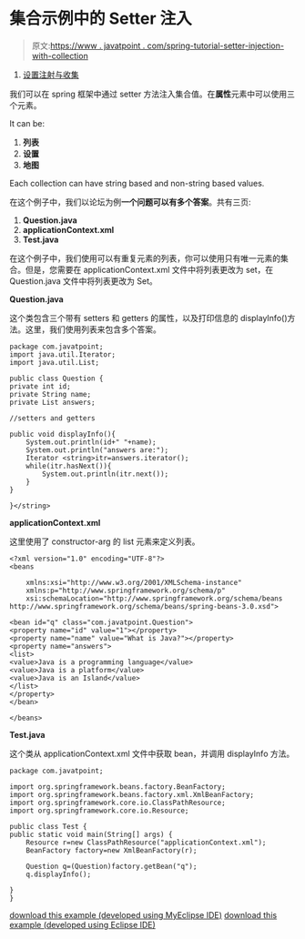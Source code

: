 # 集合示例中的 Setter 注入

> 原文:[https://www . javatpoint . com/spring-tutorial-setter-injection-with-collection](https://www.javatpoint.com/spring-tutorial-setter-injection-with-collection)

1.  [设置注射与收集](#)

我们可以在 spring 框架中通过 setter 方法注入集合值。在**属性**元素中可以使用三个元素。

It can be:

1.  **列表**
2.  **设置**
3.  **地图**

Each collection can have string based and non-string based values.

在这个例子中，我们以论坛为例**一个问题可以有多个答案**。共有三页:

1.  **Question.java**
2.  **applicationContext.xml**
3.  **Test.java**

在这个例子中，我们使用可以有重复元素的列表，你可以使用只有唯一元素的集合。但是，您需要在 applicationContext.xml 文件中将列表更改为 set，在 Question.java 文件中将列表更改为 Set。

**Question.java**

这个类包含三个带有 setters 和 getters 的属性，以及打印信息的 displayInfo()方法。这里，我们使用列表来包含多个答案。

```
package com.javatpoint;
import java.util.Iterator;
import java.util.List;

public class Question {
private int id;
private String name;
private List answers;

//setters and getters

public void displayInfo(){
	System.out.println(id+" "+name);
	System.out.println("answers are:");
	Iterator <string>itr=answers.iterator();
	while(itr.hasNext()){
		System.out.println(itr.next());
	}
}

}</string> 
```

**applicationContext.xml**

这里使用了 constructor-arg 的 list 元素来定义列表。

```
<?xml version="1.0" encoding="UTF-8"?>
<beans

	xmlns:xsi="http://www.w3.org/2001/XMLSchema-instance"
	xmlns:p="http://www.springframework.org/schema/p"
	xsi:schemaLocation="http://www.springframework.org/schema/beans 
http://www.springframework.org/schema/beans/spring-beans-3.0.xsd">

<bean id="q" class="com.javatpoint.Question">
<property name="id" value="1"></property>
<property name="name" value="What is Java?"></property>
<property name="answers">
<list>
<value>Java is a programming language</value>
<value>Java is a platform</value>
<value>Java is an Island</value>
</list>
</property>
</bean>

</beans>

```

**Test.java**

这个类从 applicationContext.xml 文件中获取 bean，并调用 displayInfo 方法。

```
package com.javatpoint;

import org.springframework.beans.factory.BeanFactory;
import org.springframework.beans.factory.xml.XmlBeanFactory;
import org.springframework.core.io.ClassPathResource;
import org.springframework.core.io.Resource;

public class Test {
public static void main(String[] args) {
	Resource r=new ClassPathResource("applicationContext.xml");
	BeanFactory factory=new XmlBeanFactory(r);

	Question q=(Question)factory.getBean("q");
	q.displayInfo();

}
}

```

[download this example (developed using MyEclipse IDE)](https://static.javatpoint.com/src/sp/si3.zip)
[download this example (developed using Eclipse IDE)](https://static.javatpoint.com/src/sp/eclipse/si3.zip)